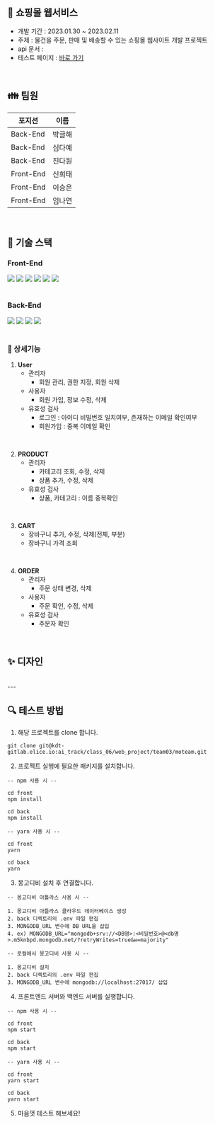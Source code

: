 ##  📌 쇼핑몰 웹서비스

- 개발 기간 : 2023.01.30 ~ 2023.02.11
- 주제 : 물건을 주문, 판매 및 배송할 수 있는 쇼핑몰 웹사이트 개발 프로젝트
- api 문서 : 
- 테스트 페이지 : [바로 가기](http://kdt-ai6-team03.elicecoding.com/)
   
 <br> 

## 👪 팀원
|  포지션|이름  |
|--|--|
|Back-End| 박글해 |
|Back-End| 심다예 |
|Back-End| 진다원 |
|Front-End| 신희태 |
|Front-End| 이승은 |
|Front-End| 임나연 |


 <br>  

## 🔧 기술 스택

### Front-End

<div>
<img src="https://img.shields.io/badge/HTML5-E34F26?style=plastic&logo=HTML5&logoColor=white"/>
<img src="https://img.shields.io/badge/CSS3-1572B6?style=plastic&logo=CSS3&logoColor=white"/>
<img src="https://img.shields.io/badge/JavaScript-F7DF1E?style=plastic&logo=JavaScript&logoColor=white"/>
<img src="https://img.shields.io/badge/BootStrap-7952B3?style=plastic&logo=BootStrap&logoColor=white"/>
<img src="https://img.shields.io/badge/Node.js-339933?style=plastic&logo=Node.js&logoColor=white"/>
<img src="https://img.shields.io/badge/React-61DAFB?style=plastic&logo=React&logoColor=white"/>
</div>

<br />

### Back-End

<div>
<img src="https://img.shields.io/badge/JavaScript-F7DF1E?style=plastic&logo=JavaScript&logoColor=white"/>
<img src="https://img.shields.io/badge/Node.js-339933?style=plastic&logo=Node.js&logoColor=white"/>
<img src="https://img.shields.io/badge/Express-000000?style=plastic&logo=express&logoColor=white"/>
<img src="https://img.shields.io/badge/mongoDB-47A248?style=plastic&logo=mongoDB&logoColor=white"/>
</div>

<br> 

### 🌈 상세기능

1. **User**
    - 관리자
	    - 회원 관리, 권한 지정, 회원 삭제
    - 사용자
        - 회원 가입, 정보 수정, 삭제
	- 유효성 검사 
		- 로그인 :  아이디 비밀번호 일치여부, 존재하는 이메일 확인여부
		- 회원가입 : 중복 이메일 확인
<br> 

2. **PRODUCT**
    - 관리자
        - 카테고리 조회, 수정, 삭제
        - 상품 추가, 수정, 삭제
    - 유효성 검사 
		- 상품, 카테고리 : 이름 중복확인
<br> 

3.  **CART** 
	- 장바구니 추가, 수정, 삭제(전체, 부분)
    - 장바구니 가격 조회
<br>
    
4.  **ORDER** 
    - 관리자
	    - 주문 상태 변경, 삭제
    - 사용자
        - 주문 확인, 수정, 삭제
    - 유효성 검사 
		- 주문자 확인
<br> 

## ✨ 디자인



<br>
---



## 🔍 테스트 방법

1. 해당 프로젝트를 clone 합니다.
```
git clone git@kdt-gitlab.elice.io:ai_track/class_06/web_project/team03/moteam.git
```

2. 프로젝트 실행에 필요한 패키지를 설치합니다.
```
-- npm 사용 시 --

cd front
npm install

cd back
npm install
```
```
-- yarn 사용 시 --

cd front
yarn

cd back
yarn
```

3. 몽고디비 설치 후 연결합니다.
```
-- 몽고디비 아틀라스 사용 시 --

1. 몽고디비 아틀라스 클라우드 데이터베이스 생성
2. back 디렉토리의 .env 파일 편집
3. MONGODB_URL 변수에 DB URL을 삽입
4. ex) MONGODB_URL="mongodb+srv://<DB명>:<비밀번호>@<db명>.m5knbpd.mongodb.net/?retryWrites=true&w=majority"
```

```
-- 로컬에서 몽고디비 사용 시 --

1. 몽고디비 설치
2. back 디렉토리의 .env 파일 편집
3. MONGODB_URL 변수에 mongodb://localhost:27017/ 삽입
```

4. 프론트엔드 서버와 백엔드 서버를 실행합니다.
```
-- npm 사용 시 --

cd front
npm start

cd back
npm start
```

```
-- yarn 사용 시 --

cd front
yarn start

cd back
yarn start
```
5. 마음껏 테스트 해보세요!
